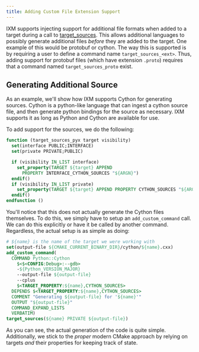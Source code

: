 ```yaml
---
title: Adding Custom File Extension Support
---
```


IXM supports injecting support for additional file formats when added to a
target during a call to [target_sources][1]. This allows additional languages
to possibly generate additional files *before* they are added to the target.
One example of this would be protobuf or cython. The way this is supported is
by requiring a user to define a command name `target_sources_<ext>`. Thus,
adding support for protobuf files (which have extension `.proto`) requires that
a command named `target_sources_proto` exist.

## Generating Additional Source

As an example, we'll show how IXM supports Cython for generating sources.
Cython is a python-like language that can ingest a cython source file, and then
generate python bindings for the source as necessary. IXM supports it as long
as Python and Cython are available for use.

To add support for the sources, we do the following:

```cmake
function (target_sources_pyx target visibility)
  set(interface PUBLIC;INTERFACE)
  set(private PRIVATE;PUBLIC)

  if (visibility IN_LIST interface)
    set_property(TARGET ${target} APPEND
      PROPERTY INTERFACE_CYTHON_SOURCES "${ARGN}")
  endif()
  if (visibility IN_LIST private)
    set_property(TARGET ${target} APPEND PROPERTY CYTHON_SOURCES "${ARGN}")
  endif()
endfunction ()
```

You'll notice that this does not actually generate the Cython files themselves.
To do this, we simply have to setup an `add_custom_command` call. We can do
this explicitly or have it be called by another command. Regardless, the actual
setup is as simple as doing:

```cmake
# ${name} is the name of the target we were working with
set(output-file ${CMAKE_CURRENT_BINARY_DIR}/cython/${name}.cxx)
add_custom_command(
  COMMAND Python::Cython
    $<$<CONFIG:Debug>:--gdb>
    -${Python_VERSION_MAJOR}
    --output-file ${output-file}
    --cplus
    $<TARGET_PROPERTY:${name},CYTHON_SOURCES>
  DEPENDS $<TARGET_PROPERTY:${name},CYTHON_SOURCES>
  COMMENT "Generating ${output-file} for '${name}'"
  OUTPUT "${output-file}"
  COMMAND_EXPAND_LISTS
  VERBATIM)
target_sources(${name} PRIVATE ${output-file})
```

As you can see, the actual generation of the code is quite simple.
Additionally, we stick to the *proper* modern CMake approach by relying on
targets *and* their properties for keeping track of state.

[1]: #
